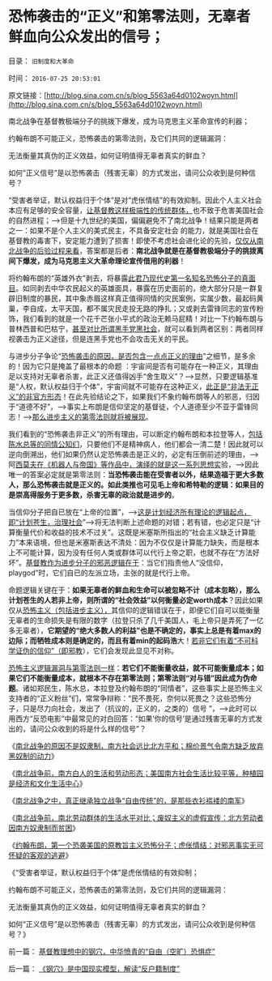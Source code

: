# 恐怖袭击的“正义”和第零法则，无辜者鲜血向公众发出的信号；

目录： `旧制度和大革命` 

时间： `2016-07-25 20:53:01` 

原文链接：[http://blog.sina.com.cn/s/blog_5563a64d0102woyn.html](http://blog.sina.com.cn/s/blog_5563a64d0102woyn.html)

南北战争在基督教极端分子的挑拨下爆发，成为马克思主义革命宣传的利器；

约翰布朗不可能正义，恐怖袭击的第零法则，及它们共同的逻辑漏洞：

无法衡量其真伪的正义效益，如何证明值得无辜者真实的鲜血？

如何“正义信号”是以恐怖袭击（残害无辜）的方式发出，请问公众收到是何种信号？

“受害者举证，默认权益归于个体”是对“虎伥情结”的有效抑制。因此个人主义社会 本应有足够的安全容量，[让基督教这样极端性的传统群体，](../../../2016/6/17/颠倒基本事实后，基督教和马克思主义的《旧制度和大革命》.md)也不致于危害美国社会的自然进程；——>但是十九世纪的美国，偏偏避免不了南北战争！结果只能是两者之一：如果不是个人主义的美式民主，不具备安定社会
的能力，就是美国社会在基督教的毒害下，安定能力遭到了损害！即使不考虑社会进化论的先验，[仅仅从南北战争的后验过程来看](../../../2015/5/17/南北战争＝废奴主义自利的道德要挟＋捆绑统一；.md)，答案都是后者：**南北战争就是在基督教极端分子的挑拨离间下爆发，成为马克思主义大革命理论宣传借用的利器**！

将约翰布朗的“英雄外衣”剥去，将暴露[此君乃现代史第一名知名恐怖分子的真面目](../../../2011/7/9/战犯约翰.布朗的灵魂在地狱里腐烂!.md)。如同剥去中华农民起义的英雄面具，暴露在历史面前的，绝大部分只是一群复辟旧制度的暴民，其中象赤眉这样真正值得同情的灾民案例，实属少数，最起码黄巢，李自成，太平天国，都不属灾民走投无路的挣扎；又或剥去雷锋同志的宣传粉饰，我们看到的就是一个花千芒张小平式的政治无赖马屁精！对比一下约翰布朗与普林西普和巴枯宁，[甚至对比所谓黑手党黑社会](../../../2010/12/12/为什么黑手党不能政治统一意大利？.md)，就可以看到两者区别：两者同样视袭击为正义途径，但是连黑手党也不会攻击无关的平民。

与进步分子争论“[恐怖袭击的原因，是否包含一点点正义的理由](../../../2010/12/12/为什么黑手党不能政治统一意大利？.md)”之细节，是多余的！因为它只是掩盖了最根本的命题
：宇宙间是否有可能存在一种正义，其理由足以支持对无辜者杀害，此正义还值得凶手“舍生取义”？——>显然，只要逻辑基准是“人权，默认权益归于个体”，宇宙间就不可能存在这种正义，[此正是“非法无正义”的非官方形态](../../../2015/6/2/非法无正义！以及极权国家最根本的正义.md)！在此先验结论之下，如果我们不象约翰布朗等人的邪恶，归因于“道德不好”，——>事实上布朗是信仰坚定的基督徒，个人道德至少不亚于雷锋同志！——>[那么进步主义的第零法则就将被展现](../../../2011/5/13/美国首任首席大法官是法盲.md)。

我们看到的“恐怖袭击非正义”的所有理由，可以断定约翰布朗和本拉登等人，[包括陈水总等的同情公知们](../../../2013/6/18/郑民生和陈水总将民粹归来，全力狙击中国的民主进程；.md)，只要他们不是精神病人，他们都会一清二楚！因此就可以逆向倒溯出，他们如果仍然认定恐怖袭击是正义的，必定有压倒前述的理由，——>阿[西莫夫在《机器人与帝国》等作品中，演绎的就是这一系列思想实](../../../2016/7/8/全部诺贝尔（经济学奖＋文学奖），比不上一个阿西莫夫；.md)验，——>因此唯一的答案必定就是第零法则：**当恐怖袭击能在受害者以外，结果造福于更大多数人，那么恐怖袭击就是正义的。如此类推也可见毛上帝和希特勒的逻辑：如果目的是崇高得服务于更多数，杀害无辜的政治就是进步的**。

当信仰分子把自已放在“上帝的位置”，——>[这是计划经济所有理论的逻辑起点，即“计划苍生，治理社会](../../../2009/6/16/三脚猫真理观支持着计划苍生的优越信念.md)”——>将无法判断上述命题的对错；若有错，也必定只是“计算衡量代价和收益的技术不过关”。这既是米塞斯所指出的“社会主义缺乏计算能力”本来语境，但也是米塞斯表达不清处：因为不仅仅是计算能力缺失，而是根本上不可能计算，因为没有任何人类或群体可以代行上帝之职，也就不存在“方法好坏”。[基督教作为进步分子的邪恶逻辑在于](../../../2012/10/4/马克思主义是翻版基督教的替代性宗教.md)：当它们指责他人“没信仰，playgod”时，它们自已的左派立场，主张的就是代行上帝。

命题逻辑关键在于：**如果无辜者的鲜血和生命可以被忽略不计（成本忽略），那么计划苍生的人若非上帝，则所谓的“社会效益”以何衡量必定worth成本**？因此如果仅从[恐怖主义（包括进步主义），](../../../2016/5/2/基督教令到进步主义，成为西方最广泛的意识形态.md)其信仰的逻辑错误在于，即便它们自可以能衡量无辜者的生命损失是有限的数字（拉登只杀了几千美国人，毛上帝只是弄死了一亿多无辜者），**它期望的“绝大多数人的利益”也是不确定的，事实上总是有着max的边际；而牺牲成本则是确定的，而且有着min的起码浩**大！[若非它们有着“不可科学证伪的信仰”（即邪教](../../../2015/1/9/通往极权主义的崇高本意，坚定的信仰，激励的机制.md)），它们会发现此显见不对称。

[恐怖主义逻辑漏洞与第零法则一样](../../../2016/7/3/第零法则：世界上所有的邪恶，那个不以“为人类福祉”为名？.md)：**若它们不能衡量收益，就不可能衡量成本；如果它们不能衡量成本，就根本不存在第零法则；第零法则“对与错”因此成为伪命题**。诸如郑民生，陈水总，本拉登及约翰布朗的“同情者”，这些事实上是恐怖主义支持者的“正义粉丝”们，常常争辩称：“民不畏死，奈何以死畏之？这些恐怖分子，只是尽力向社会，发出了（抗议的，正义的，之类的）信号
”，——>此时可以用西方“反恐电影”中最常见的对白回答：“如果‘你的信号’是通过残害无辜的方式发出的，请问公众收到的将是什么样的信号”？

《[南北战争的原因不是奴隶制，南方社会远比北方平和；棉价景气令南方缺乏放弃黑奴制的动力](../../../2016/7/20/南北战争原因不是奴隶制，南方社会远比北方平和；.md)》

《[南北战争前，南方白人的生活和劳动形态；美国南方社会生活比较平等，种植园是经济和文化生活中心](../../../2016/7/21/南北战争前，南方白人的生活和劳动形态；.md)》

《[南北战争之中，真正继承独立战争“自由传统”的，是那些衣衫褴褛的南军](../../../2016/7/22/象独立先辈那样战斗的，是那些衣衫褴褛的南军.md)》

《[南北战争前，南北劳动群体的生活水平对比；废奴主义的虚假宣传：北方劳动者因南方奴隶制而贫困](../../../2016/7/23/南北战争前，南北劳动群体的生活水平对比；.md)》

《[约翰布朗，第一个恐袭美国的原教旨主义恐怖分子；虎伥情结：对邪恶事实无可怀疑的客观的逃避](../../../2016/7/24/虎伥情结，第一个恐袭美国的原教旨主义恐怖分子.md)》

《“受害者举证，默认权益归于个体”是虎伥情结的有效抑制；

约翰布朗不可能正义，恐怖袭击的第零法则，及它们共同的逻辑漏洞：

无法衡量其真伪的正义效益，如何证明值得无辜者真实的鲜血？

如何“正义信号”是以恐怖袭击（残害无辜）的方式发出，请问公众收到是何种信号？》

前一篇： [基督教理想中的钢穴，中华愤青的“自由（空旷）恐惧症”](../../../2016/7/25/基督教理想中的钢穴，中华愤青的“自由（空旷）恐惧症”.md)

后一篇： [《钢穴》是中国现实模型，解读“反户籍制度”](../../../2016/7/24/《钢穴》是中国现实模型，解读“反户籍制度”.md)

